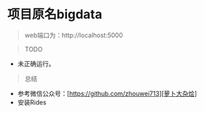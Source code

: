 # 项目原名bigdata
>  web端口为：http://localhost:5000

> TODO
- 未正确运行。

> 总结
- 参考微信公众号：[https://github.com/zhouwei713][萝卜大杂烩]
- 安装Rides

[萝卜大杂烩]: https://github.com/zhouwei713